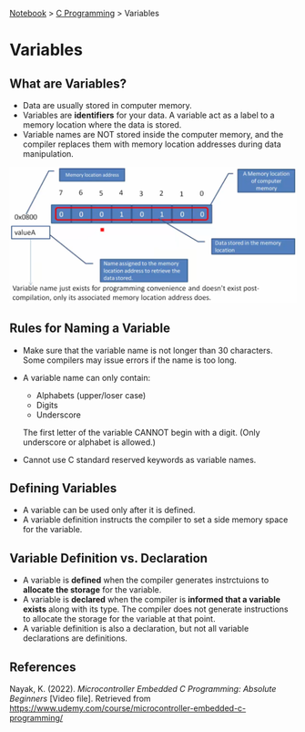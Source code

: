 <a href="../">Notebook</a> > <a href="./">C Programming</a> > Variables

# Variables



## What are Variables?

* Data are usually stored in computer memory.
* Variables are **identifiers** for your data. A variable act as a label to a memory location where the data is stored.
* Variable names are NOT stored inside the computer memory, and the compiler replaces them with memory location addresses during data manipulation.



<img src="./img/variables.png" alt="variables" width="700">





## Rules for Naming a Variable

* Make sure that the variable name is not longer than 30 characters. Some compilers may issue errors if the name is too long.

* A variable name can only contain:

  * Alphabets (upper/loser case)
  * Digits
  * Underscore

  The first letter of the variable CANNOT begin with a digit. (Only underscore or alphabet is allowed.)

* Cannot use C standard reserved keywords as variable names.



## Defining Variables

* A variable can be used only after it is defined.
* A variable definition instructs the compiler to set a side memory space for the variable.



## Variable Definition vs. Declaration

* A variable is **defined** when the compiler generates instrctuions to **allocate the storage** for the variable.
* A variable is **declared** when the compiler is **informed that a variable exists** along with its type. The compiler does not generate instructions to allocate the storage for the variable at that point.
* A variable definition is also a declaration, but not all variable declarations are definitions.





## References

Nayak, K. (2022). *Microcontroller Embedded C Programming: Absolute Beginners* [Video file]. Retrieved from  https://www.udemy.com/course/microcontroller-embedded-c-programming/
